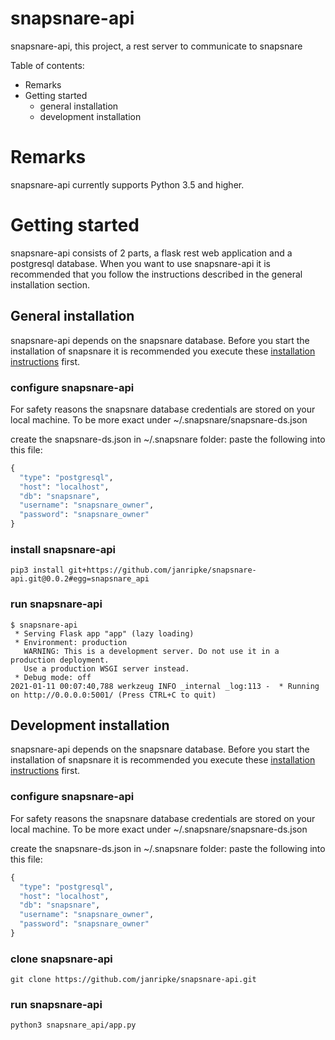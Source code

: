 snapsnare-api
=

snapsnare-api, this project, a rest server to communicate to snapsnare

Table of contents:

* Remarks
* Getting started
  * general installation
  * development installation

# Remarks
snapsnare-api currently supports Python 3.5 and higher.

# Getting started
snapsnare-api consists of 2 parts, a flask rest web application and a postgresql database.
When you want to use snapsnare-api it is recommended that you follow the instructions described in the general installation section.


## General installation
snapsnare-api depends on the snapsnare database. 
Before you start the installation of snapsnare it is recommended you execute these [installation instructions](https://github.com/janripke/snapsnare-db/blob/main/README.md) first.

### configure snapsnare-api
For safety reasons the snapsnare database credentials are stored on your local machine. 
To be more exact under ~/.snapsnare/snapsnare-ds.json

create the snapsnare-ds.json in ~/.snapsnare folder: paste the following into this file:
```python
{
  "type": "postgresql",
  "host": "localhost",
  "db": "snapsnare",
  "username": "snapsnare_owner",
  "password": "snapsnare_owner"
}
```

### install snapsnare-api
```shell
pip3 install git+https://github.com/janripke/snapsnare-api.git@0.0.2#egg=snapsnare_api
```

### run snapsnare-api
```shell
$ snapsnare-api
 * Serving Flask app "app" (lazy loading)
 * Environment: production
   WARNING: This is a development server. Do not use it in a production deployment.
   Use a production WSGI server instead.
 * Debug mode: off
2021-01-11 00:07:40,788 werkzeug INFO _internal _log:113 -  * Running on http://0.0.0.0:5001/ (Press CTRL+C to quit)
```


## Development installation
snapsnare-api depends on the snapsnare database. 
Before you start the installation of snapsnare it is recommended you execute these [installation instructions](https://github.com/janripke/snapsnare-db/blob/main/README.md) first.

### configure snapsnare-api
For safety reasons the snapsnare database credentials are stored on your local machine. 
To be more exact under ~/.snapsnare/snapsnare-ds.json

create the snapsnare-ds.json in ~/.snapsnare folder: paste the following into this file:
```python
{
  "type": "postgresql",
  "host": "localhost",
  "db": "snapsnare",
  "username": "snapsnare_owner",
  "password": "snapsnare_owner"
}
```

### clone snapsnare-api
```
git clone https://github.com/janripke/snapsnare-api.git
```

### run snapsnare-api
```shell
python3 snapsnare_api/app.py
```



